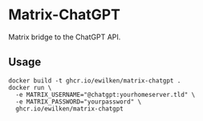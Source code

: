# Matrix-ChatGPT

Matrix bridge to the ChatGPT API.

## Usage

    docker build -t ghcr.io/ewilken/matrix-chatgpt .
    docker run \
      -e MATRIX_USERNAME="@chatgpt:yourhomeserver.tld" \
      -e MATRIX_PASSWORD="yourpassword" \
      ghcr.io/ewilken/matrix-chatgpt
